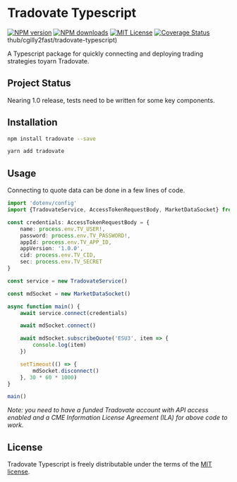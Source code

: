 # Tradovate Typescript

[![NPM version][npm-version-image]][npm-url]
[![NPM downloads][npm-downloads-image]][npm-downloads-url]
[![MIT License][license-image]][license-url]
[![Coverage Status](https://coveralls.io/repos/github/cgilly2fast/tradovate-typescript/badge.svg)](https://coveralls.io/github/cgilly2fast/tradovate-typescript)thub/cgilly2fast/tradovate-typescript)

<!-- [![Build Status][travis-image]][travis-url]
[![Coverage Status][coveralls-image]][coveralls-url]
[![FOSSA Status][fossa-badge-image]][fossa-badge-url]
[![SemVer compatibility][semver-image]][semver-url] -->

A Typescript package for quickly connecting and deploying trading strategies toyarn Tradovate.

## Project Status

Nearing 1.0 release, tests need to be written for some key components.

## Installation

```bash
npm install tradovate --save
```

```bash
yarn add tradovate
```

## Usage

Connecting to quote data can be done in a few lines of code.

```typescript
import 'dotenv/config'
import {TradovateService, AccessTokenRequestBody, MarketDataSocket} from '../../src'

const credentials: AccessTokenRequestBody = {
    name: process.env.TV_USER!,
    password: process.env.TV_PASSWORD!,
    appId: process.env.TV_APP_ID,
    appVersion: '1.0.0',
    cid: process.env.TV_CID,
    sec: process.env.TV_SECRET
}

const service = new TradovateService()

const mdSocket = new MarketDataSocket()

async function main() {
    await service.connect(credentials)

    await mdSocket.connect()

    await mdSocket.subscribeQuote('ESU3', item => {
        console.log(item)
    })

    setTimeout(() => {
        mdSocket.disconnect()
    }, 30 * 60 * 1000)
}

main()
```

_Note: you need to have a funded Tradovate account with API access enabled and a CME Information License Agreement (ILA) for above code to work._

## License

Tradovate Typescript is freely distributable under the terms of the [MIT license][license-url].

[license-image]: https://img.shields.io/badge/license-MIT-blue.svg?style=flat
[license-url]: LICENSE
[npm-url]: https://npmjs.org/package/tradovate
[npm-version-image]: https://img.shields.io/npm/v/tradovate.svg?style=flat
[npm-downloads-image]: https://img.shields.io/npm/dm/tradovate.svg?style=flat
[npm-downloads-url]: https://npmcharts.com/compare/tradovate?minimal=true

<!-- Remove .md file prefixes

```
find docs/ -type f -name "*.md" -exec sh -c '
  for file; do
    newname="$(basename "$file" | sed "s/^[^.]*\.//")"
    mv "$file" "$(dirname "$file")/$newname"
  done
' sh {} +

``` -->
